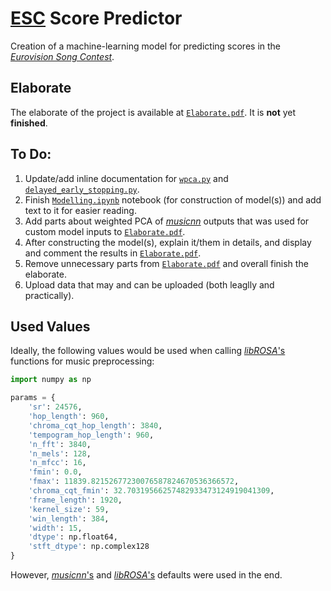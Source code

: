 #   [ESC](http://eurovision.tv/) Score Predictor

Creation of a machine-learning model for predicting scores in the [*Eurovision Song Contest*](http://eurovision.tv/).

##  Elaborate

The elaborate of the project is available at [`Elaborate.pdf`](Elaborate.pdf). It is **not** yet **finished**.

##  To Do:

1.  Update/add inline documentation for [`wpca.py`](wpca.py) and [`delayed_early_stopping.py`](delayed_early_stopping.py).
2.  Finish [`Modelling.ipynb`](modelling.ipynb) notebook (for construction of model(s)) and add text to it for easier reading.
3.  Add parts about weighted PCA of [*musicnn*](http://github.com/jordipons/musicnn) outputs that was used for custom model inputs to [`Elaborate.pdf`](Elaborate.pdf).
4.  After constructing the model(s), explain it/them in details, and display and comment the results in [`Elaborate.pdf`](Elaborate.pdf).
5.  Remove unnecessary parts from [`Elaborate.pdf`](Elaborate.pdf) and overall finish the elaborate.
6.  Upload data that may and can be uploaded (both leaglly and practically).

##  Used Values

Ideally, the following values would be used when calling [*libROSA*'s](http://librosa.org/) functions for music preprocessing:

```python
import numpy as np

params = {
	'sr': 24576,
	'hop_length': 960,
	'chroma_cqt_hop_length': 3840,
	'tempogram_hop_length': 960,
	'n_fft': 3840,
	'n_mels': 128,
	'n_mfcc': 16,
	'fmin': 0.0,
	'fmax': 11839.82152677230076587824670536366572,
	'chroma_cqt_fmin': 32.70319566257482933473124919041309,
	'frame_length': 1920,
	'kernel_size': 59,
	'win_length': 384,
	'width': 15,
	'dtype': np.float64,
	'stft_dtype': np.complex128
}

```

However, [*musicnn*'s](http://github.com/jordipons/musicnn) and [*libROSA*'s](http://librosa.org/) defaults were used in the end.
